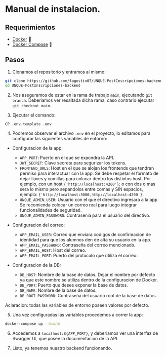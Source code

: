 # Manual de instalacion.

## Requerimientos
  - [Docker](https://docs.docker.com/get-docker/) 🐳
  - [Docker Compose](https://docs.docker.com/compose/install/) 🐳

## Pasos

1. Clonamos el repositorio y entramos al mismo:

```bash
git clone https://github.com/fagustin07/UNQUE-PostInscripciones-backend
cd UNQUE-PostInscripciones-backend
```

2. Nos aseguramos de estar en la rama de trabajo `main`, ejecutando `git branch`. Deberiamos ver resaltada dicha rama, caso contrario ejecutar `git checkout main`.

3. Ejecutar el comando: 
```bash
CP .env.template .env
```

4. Podremos observar el archivo `.env` en el proyecto, lo editamos para configurar las siguientes variables de entorno:

- Configuracion de la app:
  - `APP_PORT`: Puerto en el que se expondra la API.
  - `JWT_SECRET`: Clave secreta para segurizar los tokens.
  - `FRONTEND_URLS`: Host en el que se alojan los frontends que tendran permiso para interactuar con la app. Se debe respetar el formato de dejar llaves y comillas para colocar dentro los distintos host. Por ejemplo, con un host `{'http://localhost:4200'}`; o con dos o mas sera lo mismo pero sepandolos entre comas y SIN espacios, ejemplo: `{'http://localhost:3000,http://localhost:4200'}`.
  - `UNQUE_ADMIN_USER`: Usuario con el que el directivo ingresara a la app. Se recomienda colocar un correo real para luego integrar funcionalidades de seguridad. 
  - `UNQUE_ADMIN_PASSWORD`: Contrasenia para el usuario del directivo.

- Configuracion del correo:
  - `APP_EMAIL_USER`: Correo que enviara codigos de confirmacion de identidad para que los alumnos den de alta su usuario en la app.
  - `APP_EMAIL_PASSWORD`: Contraseña del correo mencionado.
  - `APP_EMAIL_HOST`: Host del correo.
  - `APP_EMAIL_PORT`: Puerto del protocolo que utiliza el correo.

- Configuracion de la DB:
  - `DB_HOST`: Nombre de la base de datos. Dejar el nombre por defecto ya que este nombre se utiliza dentro de la configuracion de Docker.
  - `DB_PORT`: Puerto que desee exponer la base de datos.
  - `DB_NAME`: Nombre de la base de datos.
  - `DB_ROOT_PASSWORD`: Contraseña del usuario root de la base de datos.

Aclaracion: todas las variables de entorno poseen valores por defecto.

5. Una vez configuradas las variables procedemos a correr la app:
```bash
docker-compose up --build
```

6. Accedemos a `localhost:${APP_PORT}`, y deberiamos ver una interfaz de Swagger UI, que posee la documentacion de la API.

7. Listo, ya tenemos nuestro backend funcionando. 